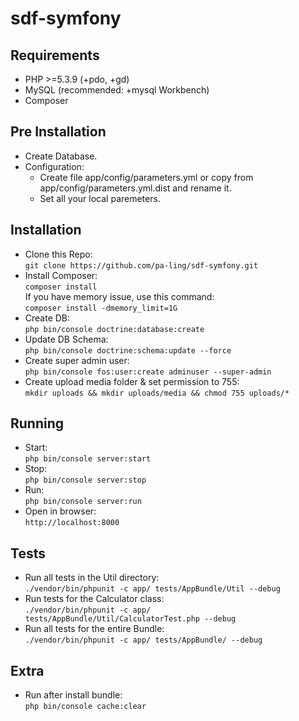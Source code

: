sdf-symfony
=====

## Requirements
- PHP >=5.3.9 (+pdo, +gd)
- MySQL (recommended: +mysql Workbench)
- Composer

## Pre Installation
- Create Database.
- Configuration: <br>
  - Create file app/config/parameters.yml or copy from app/config/parameters.yml.dist and rename it.
  - Set all your local paremeters.
  
## Installation
- Clone this Repo:</br>
  `git clone https://github.com/pa-ling/sdf-symfony.git`
- Install Composer:</br>
  `composer install`<br>
  If you have memory issue, use this command:<br>
  `composer install -dmemory_limit=1G`<br>
- Create DB:</br>
  `php bin/console doctrine:database:create` 
- Update DB Schema:</br>
  `php bin/console doctrine:schema:update --force`
- Create super admin user:</br>
  `php bin/console fos:user:create adminuser --super-admin`
- Create upload media folder & set permission to 755:</br>
  `mkdir uploads && mkdir uploads/media && chmod 755 uploads/*`

## Running
- Start:<br/>
    `php bin/console server:start`
- Stop:<br/>
    `php bin/console server:stop`
- Run:<br/>
    `php bin/console server:run`
- Open in browser:</br>
  `http://localhost:8000`

## Tests
- Run all tests in the Util directory:<br/>
    `./vendor/bin/phpunit -c app/ tests/AppBundle/Util --debug`
- Run tests for the Calculator class:<br/>
    `./vendor/bin/phpunit -c app/ tests/AppBundle/Util/CalculatorTest.php --debug`
- Run all tests for the entire Bundle:<br/>
    `./vendor/bin/phpunit -c app/ tests/AppBundle/ --debug`

## Extra
- Run after install bundle:<br/>
    `php bin/console cache:clear`
